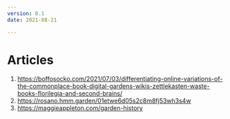 ```yaml
---
version: 0.1
date: 2021-08-21

---
```


# Articles

1. https://boffosocko.com/2021/07/03/differentiating-online-variations-of-the-commonplace-book-digital-gardens-wikis-zettlekasten-waste-books-florilegia-and-second-brains/
2. https://rosano.hmm.garden/01etwe6d05s2c8m8fj53wh3s4w
3. https://maggieappleton.com/garden-history
